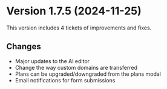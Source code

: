 # Version 1.7.5 (2024-11-25)

This version includes 4 tickets of improvements and fixes.

## Changes

- Major updates to the AI editor
- Change the way custom domains are transferred
- Plans can be upgraded/downgraded from the plans modal
- Email notifications for form submissions
